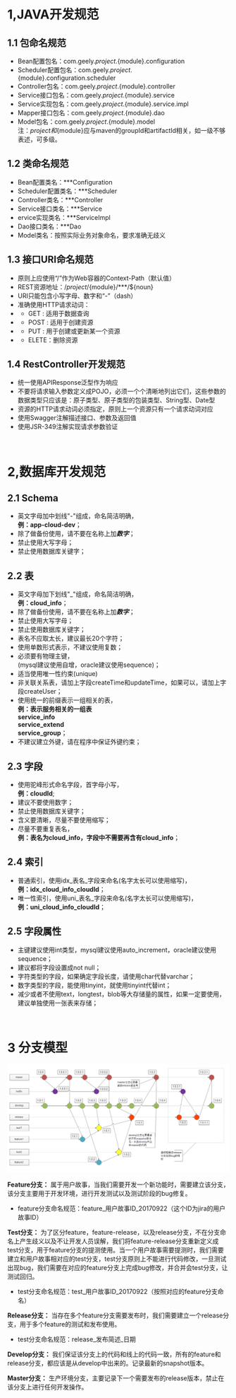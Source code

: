 # 1,JAVA开发规范

## 1.1 包命名规范
* Bean配置包名：com.geely.${project}.${module}.configuration
* Scheduler配置包名：com.geely.${project}.${module}.configuration.scheduler
* Controller包名：com.geely.${project}.${module}.controller
* Service接口包名：com.geely.${project}.${module}.service
* Service实现包名：com.geely.${project}.${module}.service.impl
* Mapper接口包名：com.geely.${project}.${module}.dao
* Model包名：com.geely.${project}.${module}.model </br>
注：${project}和${module}应与maven的groupId和artifactId相关，如一级不够表述，可多级。

## 1.2 类命名规范
* Bean配置类名：***Configuration
* Scheduler配置类名：***Scheduler
* Controller类名：***Controller
* Service接口类名：***Service
* ervice实现类名：***ServiceImpl
* Dao接口类名：***Dao
* Model类名：按照实际业务对象命名，要求准确无歧义

## 1.3 接口URI命名规范
* 原则上应使用“/”作为Web容器的Context-Path（默认值）
* REST资源地址：/${project}/${module}/***/${noun}
* URI只能包含小写字母、数字和“-”（dash）
* 准确使用HTTP请求动词：
* * GET : 适用于数据查询
* * POST : 适用于创建资源
* * PUT : 用于创建或更新某一个资源
* * ELETE：删除资源

## 1.4 RestController开发规范
* 统一使用APIResponse<T>泛型作为响应
* 不要将请求输入参数定义成POJO，必须一个个清晰地列出它们，这些参数的数据类型只应该是：原子类型、原子类型的包装类型、String型、Date型
* 资源的HTTP请求动词必须指定，原则上一个资源只有一个请求动词对应
* 使用Swagger注解描述接口、参数及返回值
* 使用JSR-349注解实现请求参数验证

</br>

# 2,数据库开发规范

## 2.1 Schema
* 英文字母加中划线"-"组成，命名简洁明确，</br>
  **例：app-cloud-dev**；
* 除了做备份使用，请不要在名称上加***数字***；
* 禁止使用大写字母；
* 禁止使用数据库关键字；


## 2.2 表
* 英文字母加下划线"_"组成，命名简洁明确，</br>
  **例：cloud_info**；
* 除了做备份使用，请不要在名称上加***数字***；
* 禁止使用大写字母；
* 禁止使用数据库关键字；
* 表名不应取太长，建议最长20个字符；
* 使用单数形式表示，不建议使用复数；
* 必须要有物理主键，</br>
  (mysql建议使用自增，oracle建议使用sequence)；
* 适当使用唯一性约束(unique)
* 非关联关系表，请加上字段createTime和updateTime，如果可以，请加上字段createUser；
* 使用统一的前缀表示一组相关的表，</br>
  **例：表示服务相关的一组表**</br>
  **service_info**</br>
  **service_extend**</br>
  **service_group**；
* 不建议建立外键，请在程序中保证外键约束；

## 2.3 字段
* 使用驼峰形式命名字段，首字母小写，</br>
  **例：cloudId**;
* 建议不要使用数字；
* 禁止使用数据库关键字；
* 含义要清晰，尽量不要使用缩写；
* 尽量不要重复表名，</br>
  **例：表名为cloud_info，字段中不需要再含有cloud_info**；
 
## 2.4 索引
* 普通索引，使用idx_表名_字段来命名(名字太长可以使用缩写)，</br>
  **例：idx_cloud_info_cloudId**；
* 唯一性索引，使用uni_表名_字段来命名(名字太长可以使用缩写)，</br>
  **例：uni_cloud_info_cloudId**；

## 2.5 字段属性
* 主键建议使用int类型，mysql建议使用auto_increment，oracle建议使用sequence；
* 建议都将字段设置成not null；
* 字符类型的字段，如果确定字段长度，请使用char代替varchar；
* 数字类型的字段，能使用tinyint，就使用tinyint代替int；
* 减少或者不使用text，longtest，blob等大存储量的属性，如果一定要使用，建议单独使用一张表来存储；

</br>

# 3 分支模型
![image](../pic/evun-git-flow.png)

**Feature分支：**
属于用户故事，当我们需要开发一个新功能时，需要建立该分支，该分支主要用于开发环境，进行开发测试以及测试阶段的bug修复。
* feature分支命名规范：feature_用户故事ID_20170922（这个ID为jira的用户故事ID）

**Test分支：**
为了区分feature，feature-release，以及release分支，不在分支命名上产生歧义以及不让开发人员误解，我们将feature-release分支重新定义成test分支，用于feature分支的提测使用。当一个用户故事需要提测时，我们需要建立和用户故事相对应的test分支，test分支原则上不能进行代码修改，一旦测试出现bug，我们需要在对应的feature分支上完成bug修改，并合并会test分支，让测试回归。
* test分支命名规范：test_用户故事ID_20170922（按照对应的feature分支命名）

**Release分支：**
当存在多个feature分支需要发布时，我们需要建立一个release分支，用于多个feature的测试和发布使用。
* test分支命名规范：release_发布简述_日期

**Develop分支：**
我们保证该分支上的代码和线上的代码一致，所有的feature和release分支，都应该是从develop中出来的。记录最新的snapshot版本。

**Master分支：**
生产环境分支，主要记录下一个需要发布的release版本，禁止在该分支上进行任何开发操作。


